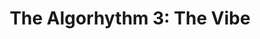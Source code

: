 ---
layout: playlist
title: "The Algorhythm 3: The Vibe"
startDate: 2024
endDate: under development
songs: [
    mac-guitar,
    kirby-one,
    candy-rain
]
---